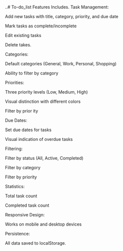 ..# To-do_list
Features Includes.
Task Management:

Add new tasks with title, category, priority, and due date

Mark tasks as complete/incomplete

Edit existing tasks

Delete takes.

Categories:

Default categories (General, Work, Personal, Shopping)

Ability to filter by category

Priorities:

Three priority levels (Low, Medium, High)

Visual distinction with different colors

Filter by prior ity 

Due Dates:

Set due dates for tasks

Visual indication of overdue tasks

Filtering:

Filter by status (All, Active, Completed)

Filter by category

Filter by priority

Statistics:

Total task count

Completed task count

Responsive Design:

Works on mobile and desktop devices

Persistence:

All data saved to localStorage.
